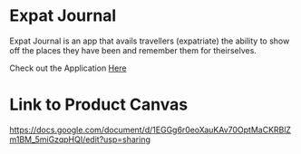 # Expat Journal

Expat Journal is an app that avails travellers (expatriate) the ability to show off the places they have been and remember them for theirselves.

Check out the Application [Here](#)


# Link to Product Canvas 
https://docs.google.com/document/d/1EGGg6r0eoXauKAv70OptMaCKRBlZm1BM_5miGzqpHQI/edit?usp=sharing
